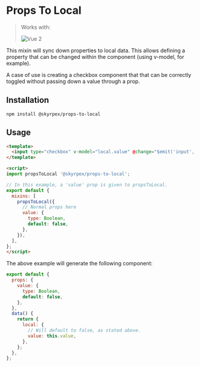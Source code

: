 # Props To Local

> Works with:
>
> ![Vue 2](https://img.shields.io/badge/vue-%5E2.0-green.svg)

This mixin will sync down properties to local data. This allows defining a property that can be changed within the component (using v-model, for example).

A case of use is creating a checkbox component that that can be correctly toggled without passing down a value through a prop.

## Installation

`npm install @skyrpex/props-to-local`

## Usage

```html
<template>
  <input type="checkbox" v-model="local.value" @change="$emit('input', $event.target.checked)">
</template>

<script>
import propsToLocal '@skyrpex/props-to-local';

// In this example, a 'value' prop is given to propsToLocal.
export default {
  mixins: [
    propsToLocal({
      // Normal props here
      value: {
        type: Boolean,
        default: false,
      },
    }),
  ],
};
</script>
```

The above example will generate the following component:

```js
export default {
  props: {
    value: {
      type: Boolean,
      default: false,
    },
  },
  data() {
    return {
      local: {
        // Will default to false, as stated above.
        value: this.value,
      },
    };
  },
};
```
